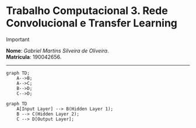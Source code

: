 # Trabalho Computacional 3. Rede Convolucional e Transfer Learning

> [!IMPORTANT]
> **Nome**: *Gabriel Martins Silveira de Oliveira*.  
> **Matrícula**: 190042656.

---

```mermaid
graph TD;
    A-->B;
    A-->C;
    B-->D;
    C-->D;
```

```mermaid
graph TD
    A[Input Layer] --> B(Hidden Layer 1);
    B --> C(Hidden Layer 2);
    C --> D[Output Layer];
```